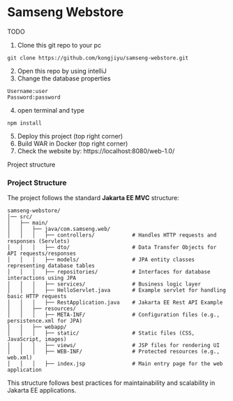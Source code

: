 Samseng Webstore
================

TODO
1. Clone this git repo to your pc
```shell
git clone https://github.com/kongjiyu/samseng-webstore.git
```
2. Open this repo by using intelliJ
3. Change the database properties
```
Username:user
Password:password
```
4. open terminal and type
```shell
npm install
```
5. Deploy this project (top right corner)
6. Build WAR in Docker (top right corner)
6. Check the website by: https://localhost:8080/web-1.0/

Project structure

### Project Structure

The project follows the standard **Jakarta EE MVC** structure:

```
samseng-webstore/
│── src/
│   ├── main/
│   │   ├── java/com.samseng.web/
│   │   │   ├── controllers/            # Handles HTTP requests and responses (Servlets)
│   │   │   ├── dto/                    # Data Transfer Objects for API requests/responses
│   │   │   ├── models/                 # JPA entity classes representing database tables
│   │   │   ├── repositories/           # Interfaces for database interactions using JPA
│   │   │   ├── services/               # Business logic layer
│   │   │   ├── HelloServlet.java       # Example servlet for handling basic HTTP requests
│   │   │   ├── RestApplication.java    # Jakarta EE Rest API Example
│   │   ├── resources/
│   │   │   ├── META-INF/               # Configuration files (e.g., persistence.xml for JPA)
│   │   ├── webapp/
│   │   │   ├── static/                 # Static files (CSS, JavaScript, images)
│   │   │   ├── views/                  # JSP files for rendering UI
│   │   │   ├── WEB-INF/                # Protected resources (e.g., web.xml)
│   │   │   ├── index.jsp               # Main entry page for the web application
```

This structure follows best practices for maintainability and scalability in Jakarta EE applications.
